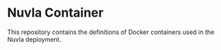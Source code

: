 Nuvla Container
===============

This repository contains the definitions of Docker containers used in
the Nuvla deployment.

